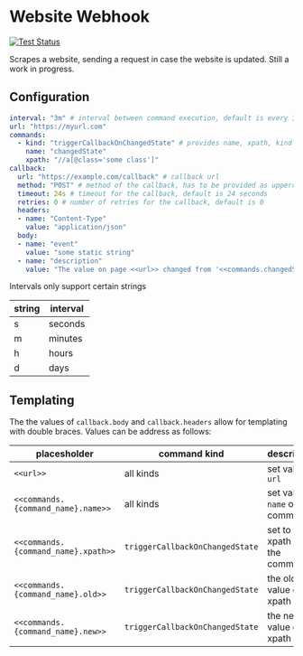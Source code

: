 # Website Webhook

[![Test Status](https://github.com/jo-hoe/website-webhook/actions/workflows/test.yml/badge.svg)](https://github.com/jo-hoe/website-webhook/actions?workflow=test)

Scrapes a website, sending a request in case the website is updated.
Still a work in progress.

## Configuration

```yaml
interval: "3m" # interval between command execution, default is every 3 minutes
url: "https://myurl.com"
commands:
  - kind: "triggerCallbackOnChangedState" # provides name, xpath, kind + old and new value for templating
    name: "changedState"
    xpath: "//a[@class='some class']"
callback:
  url: "https://example.com/callback" # callback url
  method: "POST" # method of the callback, has to be provided as uppercase string
  timeout: 24s # timeout for the callback, default is 24 seconds
  retries: 0 # number of retries for the callback, default is 0
  headers:
  - name: "Content-Type"
    value: "application/json"
  body:
  - name: "event"
    value: "some static string"
  - name: "description"
    value: "The value on page <<url>> changed from '<<commands.changedState.old>>' to '<<commands.changedState.new>>'"
```

Intervals only support certain strings

|string|interval|
|---|---|
|s|seconds|
|m|minutes|
|h|hours|
|d|days|

## Templating

The the values of `callback.body` and `callback.headers` allow for templating with double braces. Values can be address as follows:

| placesholder | command kind | description |
| ----------- | ----------- | ----------- |
| `<<url>>` | all kinds | set value in `url` |
| `<<commands.{command_name}.name>>` | all kinds | set value in `name` of the command |
| `<<commands.{command_name}.xpath>>` | `triggerCallbackOnChangedState` | set to the xpath of the command |
| `<<commands.{command_name}.old>>` | `triggerCallbackOnChangedState` | the old value of the xpath |
| `<<commands.{command_name}.new>>` | `triggerCallbackOnChangedState` | the new value of the xpath |
